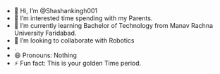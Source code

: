 - 👋 Hi, I’m @Shashankingh001
- 👀 I’m interested time spending with my Parents.
- 🌱 I’m currently learning Bachelor of Technology from Manav Rachna University Faridabad.
- 💞️ I’m looking to collaborate with Robotics
- .
- 😄 Pronouns: Nothing
- ⚡ Fun fact: This is your golden Time period.

<!---
Shashankingh001/Shashankingh001 is a ✨ special ✨ repository because its `README.md` (this file) appears on your GitHub profile.
You can click the Preview link to take a look at your changes.
--->
